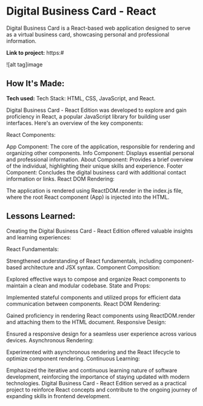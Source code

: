 # Digital Business Card - React
Digital Business Card is a React-based web application designed to serve as a virtual business card, showcasing personal and professional information.

**Link to project:** https:#

![alt tag]image

## How It's Made:

**Tech used:** Tech Stack: HTML, CSS, JavaScript, and React.

Digital Business Card - React Edition was developed to explore and gain proficiency in React, a popular JavaScript library for building user interfaces. Here's an overview of the key components:

React Components:

App Component: The core of the application, responsible for rendering and organizing other components.
Info Component: Displays essential personal and professional information.
About Component: Provides a brief overview of the individual, highlighting their unique skills and experience.
Footer Component: Concludes the digital business card with additional contact information or links.
React DOM Rendering:

The application is rendered using ReactDOM.render in the index.js file, where the root React component (App) is injected into the HTML.


## Lessons Learned:

Creating the Digital Business Card - React Edition offered valuable insights and learning experiences:

React Fundamentals:

Strengthened understanding of React fundamentals, including component-based architecture and JSX syntax.
Component Composition:

Explored effective ways to compose and organize React components to maintain a clean and modular codebase.
State and Props:

Implemented stateful components and utilized props for efficient data communication between components.
React DOM Rendering:

Gained proficiency in rendering React components using ReactDOM.render and attaching them to the HTML document.
Responsive Design:

Ensured a responsive design for a seamless user experience across various devices.
Asynchronous Rendering:

Experimented with asynchronous rendering and the React lifecycle to optimize component rendering.
Continuous Learning:

Emphasized the iterative and continuous learning nature of software development, reinforcing the importance of staying updated with modern technologies.
Digital Business Card - React Edition served as a practical project to reinforce React concepts and contribute to the ongoing journey of expanding skills in frontend development.


